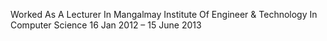 Worked As A Lecturer In Mangalmay Institute Of Engineer &amp; Technology In Computer Science 16 Jan 2012 – 15 June 2013
